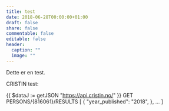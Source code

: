 ```yaml
---
title: test
date: 2018-06-28T00:00:00+01:00
draft: false
share: false
commentable: false
editable: false
header:
  caption: ""
  image: ""
---
```

Dette er en test.

CRISTIN test:

{{ $dataJ := getJSON "https://api.cristin.no/" }}
GET PERSONS/{816061}/RESULTS
[
    {
		"year_published": "2018",
		},
	...
]

